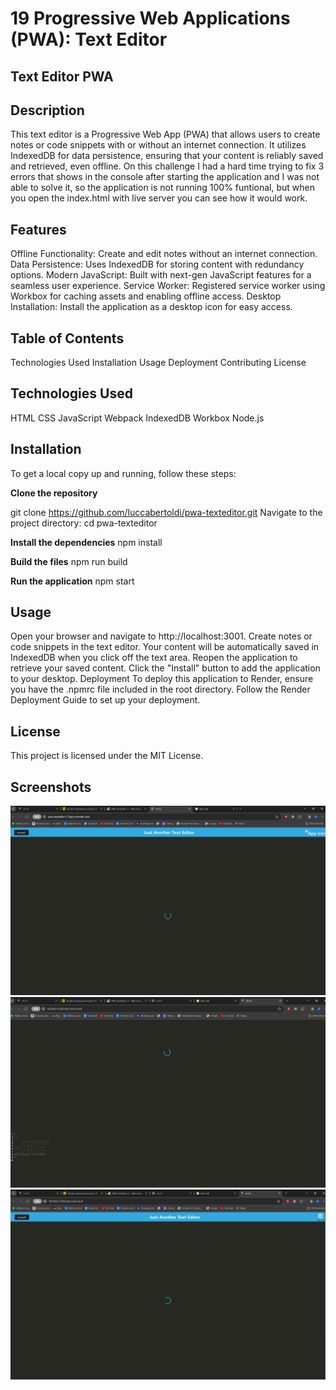 # 19 Progressive Web Applications (PWA): Text Editor

## Text Editor PWA
## Description
  This text editor is a Progressive Web App (PWA) that allows users to create notes or code snippets with or without an internet connection. It utilizes IndexedDB for data persistence, ensuring that your content is reliably saved and retrieved, even offline. On this challenge I had a hard time trying to fix 3 errors that shows in the console after starting the application and I was not able to solve it, so the application is not running 100% funtional, but when you open the index.html with live server you can see how it would work. 

## Features
  Offline Functionality: Create and edit notes without an internet connection.
  Data Persistence: Uses IndexedDB for storing content with redundancy options.
  Modern JavaScript: Built with next-gen JavaScript features for a seamless user experience.
  Service Worker: Registered service worker using Workbox for caching assets and enabling offline access.
  Desktop Installation: Install the application as a desktop icon for easy access.
## Table of Contents
  Technologies Used
  Installation
  Usage
  Deployment
  Contributing
  License
## Technologies Used
  HTML
  CSS
  JavaScript
  Webpack
  IndexedDB
  Workbox
  Node.js
## Installation
  To get a local copy up and running, follow these steps:

  **Clone the repository**

  git clone https://github.com/luccabertoldi/pwa-texteditor.git
  Navigate to the project directory:
  cd pwa-texteditor

  **Install the dependencies**
  npm install

  **Build the files**
  npm run build

  **Run the application**
  npm start

  ## Usage
  Open your browser and navigate to http://localhost:3001.
  Create notes or code snippets in the text editor.
  Your content will be automatically saved in IndexedDB when you click off the text area.
  Reopen the application to retrieve your saved content.
  Click the "Install" button to add the application to your desktop.
  Deployment
  To deploy this application to Render, ensure you have the .npmrc file included in the root directory. Follow the Render Deployment Guide to set up your deployment.


## License
  This project is licensed under the MIT License.

## Screenshots
![alt text](image.png)
![alt text](image-1.png)
![alt text](image-2.png)